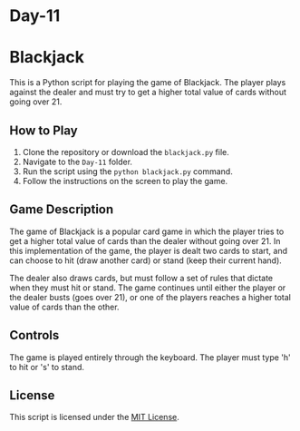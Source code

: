# Day-11
# Blackjack

This is a Python script for playing the game of Blackjack. The player plays against the dealer and must try to get a higher total value of cards without going over 21.

## How to Play

1. Clone the repository or download the `blackjack.py` file.
2. Navigate to the `Day-11` folder.
3. Run the script using the `python blackjack.py` command.
4. Follow the instructions on the screen to play the game.

## Game Description

The game of Blackjack is a popular card game in which the player tries to get a higher total value of cards than the dealer without going over 21. In this implementation of the game, the player is dealt two cards to start, and can choose to hit (draw another card) or stand (keep their current hand).

The dealer also draws cards, but must follow a set of rules that dictate when they must hit or stand. The game continues until either the player or the dealer busts (goes over 21), or one of the players reaches a higher total value of cards than the other.

## Controls

The game is played entirely through the keyboard. The player must type 'h' to hit or 's' to stand.

## License

This script is licensed under the [MIT License](https://opensource.org/licenses/MIT).